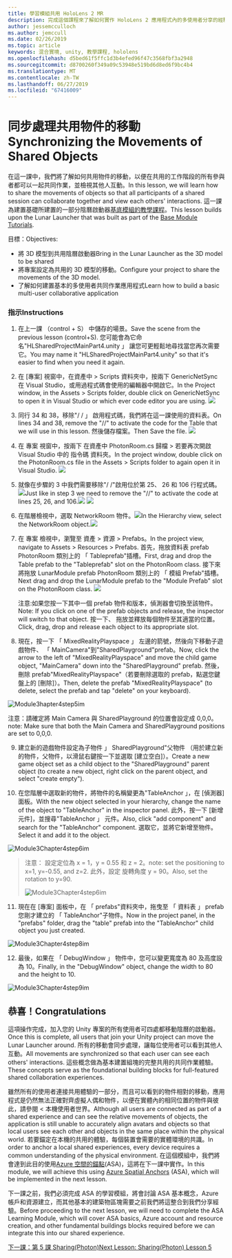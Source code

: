 ```yaml
---
title: 學習模組共用 HoloLens 2 MR
description: 完成這個課程來了解如何實作 HoloLens 2 應用程式內的多使用者分享的經驗。
author: jessemcculloch
ms.author: jemccull
ms.date: 02/26/2019
ms.topic: article
keywords: 混合實境, unity, 教學課程, hololens
ms.openlocfilehash: d5bed61f5ffc1d3b4efed96f47c3568fbf3a2948
ms.sourcegitcommit: d8700260f349a09c53948e519bd6d8ed6f9bc4b4
ms.translationtype: MT
ms.contentlocale: zh-TW
ms.lasthandoff: 06/27/2019
ms.locfileid: "67416009"
---
```

# <a name="synchronizing-the-movements-of-shared-objects"></a><span data-ttu-id="7a890-104">同步處理共用物件的移動</span><span class="sxs-lookup"><span data-stu-id="7a890-104">Synchronizing the Movements of Shared Objects</span></span>

<span data-ttu-id="7a890-105">在這一課中，我們將了解如何共用物件的移動，以便在共用的工作階段的所有參與者都可以一起共同作業，並檢視其他人互動。</span><span class="sxs-lookup"><span data-stu-id="7a890-105">In this lesson, we will learn how to share the movements of objects so that all participants of a shared session can collaborate together and view each others' interactions.</span></span> <span data-ttu-id="7a890-106">這一課為建置基礎所建置的一部分陰曆啟動器[基底模組的教學課程](mrlearning-base.md)。</span><span class="sxs-lookup"><span data-stu-id="7a890-106">This lesson builds upon the Lunar Launcher that was built as part of the [Base Module Tutorials](mrlearning-base.md).</span></span>

<span data-ttu-id="7a890-107">目標：</span><span class="sxs-lookup"><span data-stu-id="7a890-107">Objectives:</span></span>

- <span data-ttu-id="7a890-108">將 3D 模型到共用陰曆啟動器</span><span class="sxs-lookup"><span data-stu-id="7a890-108">Bring in the Lunar Launcher as the 3D model to be shared</span></span>
- <span data-ttu-id="7a890-109">將專案設定為共用的 3D 模型的移動。</span><span class="sxs-lookup"><span data-stu-id="7a890-109">Configure your project to share the movements of the 3D model.</span></span>
- <span data-ttu-id="7a890-110">了解如何建置基本的多使用者共同作業應用程式</span><span class="sxs-lookup"><span data-stu-id="7a890-110">Learn how to build a basic multi-user collaborative application</span></span>

### <a name="instructions"></a><span data-ttu-id="7a890-111">指示</span><span class="sxs-lookup"><span data-stu-id="7a890-111">Instructions</span></span>

1. <span data-ttu-id="7a890-112">在上一課 （control + S） 中儲存的場景。</span><span class="sxs-lookup"><span data-stu-id="7a890-112">Save the scene from the previous lesson (control+S).</span></span> <span data-ttu-id="7a890-113">您可能會為它命名"HLSharedProjectMainPart4.unity 」 讓您可更輕鬆地尋找當您再次需要它。</span><span class="sxs-lookup"><span data-stu-id="7a890-113">You may name it "HLSharedProjectMainPart4.unity" so that it's easier to find when you need it again.</span></span>

2. <span data-ttu-id="7a890-114">在 [專案] 視窗中，在資產中 > Scripts 資料夾中，按兩下 GenericNetSync 在 Visual Studio，或用過程式碼會使用的編輯器中開啟它。</span><span class="sxs-lookup"><span data-stu-id="7a890-114">In the Project window, in the Assets > Scripts folder, double click on GenericNetSync to open it in Visual Studio or which ever code editor you are using.</span></span>  ![](images/module3chapter4updatestep2.png)

3. <span data-ttu-id="7a890-115">同行 34 和 38，移除"/ / 」 啟用程式碼，我們將在這一課使用的資料表。</span><span class="sxs-lookup"><span data-stu-id="7a890-115">On lines 34 and 38, remove the "//" to activate the code for the Table that we will use in this lesson.</span></span>  <span data-ttu-id="7a890-116">然後儲存檔案。</span><span class="sxs-lookup"><span data-stu-id="7a890-116">Then Save the file.</span></span> ![](images/module3chapter4updatestep3.png)

4. <span data-ttu-id="7a890-117">在 專案 視窗中，按兩下 在資產中 PhotonRoom.cs 歸檔 > 若要再次開啟 Visual Studio 中的 指令碼 資料夾。</span><span class="sxs-lookup"><span data-stu-id="7a890-117">In the project window, double click on the PhotonRoom.cs file in the Assets > Scripts folder to again open it in Visual Studio.</span></span> ![](images/module3chapter4updatestep4.png)

5. <span data-ttu-id="7a890-118">就像在步驟的 3 中我們需要移除"/ /"啟用位於第 25、 26 和 106 行程式碼。![](images/module3chapter4updatestep5a.png)</span><span class="sxs-lookup"><span data-stu-id="7a890-118">Just like in step 3 we need to remove the "//" to activate the code at lines 25, 26, and 106.![](images/module3chapter4updatestep5a.png)</span></span> ![](images/module3chapter4updatestep5b.png)

6. <span data-ttu-id="7a890-119">在階層檢視中，選取 NetworkRoom 物件。![](images/module3chapter4updatestep6.png)</span><span class="sxs-lookup"><span data-stu-id="7a890-119">In the Hierarchy view, select the NetworkRoom object.![](images/module3chapter4updatestep6.png)</span></span>

7. <span data-ttu-id="7a890-120">在 專案 檢視中，瀏覽至 資產 > 資源 > Prefabs。</span><span class="sxs-lookup"><span data-stu-id="7a890-120">In the project view, navigate to Assets > Resources > Prefabs.</span></span> <span data-ttu-id="7a890-121">首先，拖放資料表 prefab PhotonRoom 類別上的 「 Tableprefab"插槽。</span><span class="sxs-lookup"><span data-stu-id="7a890-121">First, drag and drop the Table prefab to the "Tableprefab" slot on the PhotonRoom class.</span></span> <span data-ttu-id="7a890-122">接下來將拖放 LunarModule prefab PhotonRoom 類別上的 「 模組 Prefab"插槽。</span><span class="sxs-lookup"><span data-stu-id="7a890-122">Next drag and drop the LunarModule prefab to the "Module Prefab" slot on the PhotonRoom class.</span></span> ![](images/module3chapter4updatestep7.png)

   <span data-ttu-id="7a890-123">注意:如果您按一下其中一個 prefab 物件和版本，偵測器會切換至該物件。</span><span class="sxs-lookup"><span data-stu-id="7a890-123">Note: If you click on one of the prefab objects and release, the inspector will switch to that object.</span></span> <span data-ttu-id="7a890-124">按一下、 拖放並釋放每個物件至其適當的位置。</span><span class="sxs-lookup"><span data-stu-id="7a890-124">Click, drag, drop and release each object to its appropriate slot.</span></span>



8. <span data-ttu-id="7a890-125">現在，按一下 「 MixedRealityPlayspace 」 左邊的箭號，然後向下移動子遊戲物件、 「 MainCamera"到"SharedPlayground"prefab。</span><span class="sxs-lookup"><span data-stu-id="7a890-125">Now, click the arrow to the left of "MixedRealityPlayspace" and move the child game object, "MainCamera" down into the "SharedPlayground" prefab.</span></span> <span data-ttu-id="7a890-126">然後，刪除 prefab"MixedRealityPlayspace"（若要刪除選取的 prefab，點選您鍵盤上的 [刪除]）。</span><span class="sxs-lookup"><span data-stu-id="7a890-126">Then, delete the prefab "MixedRealityPlayspace" (to delete, select the prefab and tap "delete" on your keyboard).</span></span>

![Module3hapter4step5im](images/module3chapter4step5im.PNG)

<span data-ttu-id="7a890-128">注意：請確定將 Main Camera 與 SharedPlayground 的位置會設定成 0,0,0。</span><span class="sxs-lookup"><span data-stu-id="7a890-128">note:  Make sure that both the Main Camera and SharedPlayground positions are set to 0,0,0.</span></span>

9. <span data-ttu-id="7a890-129">建立新的遊戲物件設定為子物件 」 SharedPlayground"父物件 （用於建立新的物件，父物件，以滑鼠右鍵按一下並選取 [建立空白]）。</span><span class="sxs-lookup"><span data-stu-id="7a890-129">Create a new game object set as a child object to the "SharedPlayground" parent object (to create a new object, right click on the parent object, and select "create  empty").</span></span> 

10. <span data-ttu-id="7a890-130">在您階層中選取新的物件，將物件的名稱變更為"TableAnchor 」，在 [偵測器] 面板。</span><span class="sxs-lookup"><span data-stu-id="7a890-130">With the new object selected in your hierarchy, change the name of the object to "TableAnchor" in the inspector panel.</span></span> <span data-ttu-id="7a890-131">此外，按一下 [新增元件]，並搜尋"TableAnchor 」 元件。</span><span class="sxs-lookup"><span data-stu-id="7a890-131">Also, click "add component" and search for the "TableAnchor" component.</span></span> <span data-ttu-id="7a890-132">選取它，並將它新增至物件。</span><span class="sxs-lookup"><span data-stu-id="7a890-132">Select it and add it to the object.</span></span> 

![Module3Chapter4step6im](images/module3chapter4step7im.PNG)

> <span data-ttu-id="7a890-134">注意： 設定定位為 x = 1，y = 0.55 和 z = 2。</span><span class="sxs-lookup"><span data-stu-id="7a890-134">note: set the positioning to x=1, y=-0.55, and z=2.</span></span> <span data-ttu-id="7a890-135">此外，設定 旋轉角度 y = 90。</span><span class="sxs-lookup"><span data-stu-id="7a890-135">Also, set the rotation to y=90.</span></span> 
>
> ![Module3Chapter4step6im](images/module3chapter4noteim.PNG)

11. <span data-ttu-id="7a890-137">現在在 [專案] 面板中，在 「 prefabs"資料夾中，拖曳至 「 資料表 」 prefab 您剛才建立的 「 TableAnchor"子物件。</span><span class="sxs-lookup"><span data-stu-id="7a890-137">Now in the project panel, in the "prefabs" folder, drag the "table" prefab into the "TableAnchor" child object you just created.</span></span>

![Module3Chapter4step8im](images/module3chapter4step8im.PNG)



12. <span data-ttu-id="7a890-139">最後，如果在 「 DebugWindow 」 物件中，您可以變更寬度為 80 及高度設為 10。</span><span class="sxs-lookup"><span data-stu-id="7a890-139">Finally, in the "DebugWindow" object, change the width to 80 and the height to 10.</span></span>

![Module3Chapter4step9im](images/module3chapter4step11im.PNG)




## <a name="congratulations"></a><span data-ttu-id="7a890-141">恭喜！</span><span class="sxs-lookup"><span data-stu-id="7a890-141">Congratulations</span></span>

<span data-ttu-id="7a890-142">這項操作完成，加入您的 Unity 專案的所有使用者可四處都移動陰曆的啟動器。</span><span class="sxs-lookup"><span data-stu-id="7a890-142">Once this is complete, all users that join your Unity project can move the Lunar Launcher around.</span></span> <span data-ttu-id="7a890-143">所有的移動會同步處理，讓每位使用者可以看到其他人互動。</span><span class="sxs-lookup"><span data-stu-id="7a890-143">All movements are synchronized so that each user can see each others' interactions.</span></span> <span data-ttu-id="7a890-144">這些概念做為基本建置組塊的完整共用的共同作業體驗。</span><span class="sxs-lookup"><span data-stu-id="7a890-144">These concepts serve as the foundational building blocks for full-featured shared collaboration experiences.</span></span> 

<span data-ttu-id="7a890-145">雖然所有的使用者連接共用體驗的一部分，而且可以看到的物件相對的移動，應用程式是仍然無法正確對齊虛擬人偶和物件，以便在實體內的相同位置的物件與彼此，請參閱 < 本機使用者世界。</span><span class="sxs-lookup"><span data-stu-id="7a890-145">Although all users are connected as part of a shared experience and can see the relative movements of objects, the application is still unable to accurately align avatars and objects so that local users see each other and objects in the same place within the physical world.</span></span> <span data-ttu-id="7a890-146">若要錨定在本機的共用的體驗，每個裝置會需要的實體環境的共識。</span><span class="sxs-lookup"><span data-stu-id="7a890-146">In order to anchor a local shared experiences, every device requires a common understanding of the physical environment.</span></span> <span data-ttu-id="7a890-147">在這個模組中，我們將會達到此目的使用[Azure 空間的錨點](<https://azure.microsoft.com/en-us/services/spatial-anchors/>)(ASA)，這將在下一課中實作。</span><span class="sxs-lookup"><span data-stu-id="7a890-147">In this module, we will achieve this using [Azure Spatial Anchors](<https://azure.microsoft.com/en-us/services/spatial-anchors/>) (ASA), which will be implemented in the next lesson.</span></span>

<span data-ttu-id="7a890-148">下一課之前，我們必須完成 ASA 的學習模組，將會討論 ASA 基本概念，Azure 帳戶和資源建立，而其他基本的建築物區塊需要之前我們將這整合到我們分享經驗。</span><span class="sxs-lookup"><span data-stu-id="7a890-148">Before proceeding to the next lesson, we will need to complete the ASA Learning Module, which will cover ASA basics, Azure account and resource creation, and other fundamental buildings blocks required before we can integrate this into our shared experience.</span></span>

<span data-ttu-id="7a890-149">[下一課：第 5 課 Sharing(Photon)](mrlearning-sharing(photon)-ch5.md)</span><span class="sxs-lookup"><span data-stu-id="7a890-149">[Next Lesson: Sharing(Photon) Lesson 5](mrlearning-sharing(photon)-ch5.md)</span></span>

